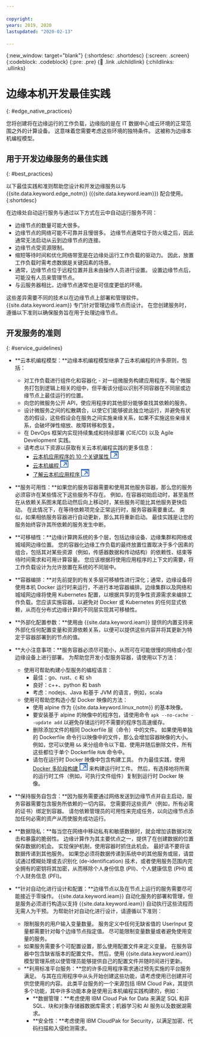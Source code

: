 ```yaml
---

copyright:
years: 2019, 2020
lastupdated: "2020-02-13"

---
```


{:new_window: target="blank"}
{:shortdesc: .shortdesc}
{:screen: .screen}
{:codeblock: .codeblock}
{:pre: .pre}
{:child: .link .ulchildlink}
{:childlinks: .ullinks}

# 边缘本机开发最佳实践
{: #edge_native_practices}

您将创建将在边缘运行的工作负载，边缘指的是在 IT 数据中心或云环境的正常范围之外的计算设备。 这意味着您需要考虑这些环境的独特条件。 这被称为边缘本机编程模型。

## 用于开发边缘服务的最佳实践
{: #best_practices}

以下最佳实践和准则帮助您设计和开发边缘服务以与 {{site.data.keyword.edge_notm}} ({{site.data.keyword.ieam}}) 配合使用。
{:shortdesc}

在边缘处自动运行服务与通过以下方式在云中自动运行服务不同：

* 边缘节点的数量可能大很多。
* 边缘节点的网络可能不可靠并且慢很多。 边缘节点通常位于防火墙之后，因此通常无法启动从云到边缘节点的连接。
* 边缘节点受资源限制。
* 缩短等待时间和优化网络带宽是在边缘处运行工作负载的驱动力。 因此，放置工作负载时需考虑数据是关键因素的场景。 
* 通常，边缘节点位于远程位置并且未由操作人员进行设置。 设置边缘节点后，可能没有人员来管理节点。
* 与云服务器相比，边缘节点通常也是可信度更低的环境。

这些差异需要不同的技术以在边缘节点上部署和管理软件。 {{site.data.keyword.ieam}} 专门针对管理边缘节点而设计。 在您创建服务时，遵循以下准则以确保服务旨在用于处理边缘节点。

## 开发服务的准则
{: #service_guidelines}


* **云本机编程模型：**边缘本机编程模型继承了云本机编程的许多原则，包括：

  * 对工作负载进行组件化和容器化 - 对一组微服务构建应用程序，每个微服务打包到逻辑上相关的组中，但平衡该分组以识别不同容器在不同层或边缘节点上最佳运行的位置。
  * 向您的微服务公开 API，使应用程序的其他部分能够查找其依赖的服务。
  * 设计微服务之间的松散耦合，以使它们能够彼此独立地运行，并避免有状态的假设，这些假设会在服务之间实施亲缘关系，如果不实施这些亲缘关系，会破坏弹性缩放、故障转移和恢复。
  * 在 DevOps 框架内实现持续集成和持续部署 (CIE/CD) 以及 Agile Development 实践。
  * 请考虑以下资源以获取有关云本机编程实践的更多信息：
    * [云本机应用程序的 10 个关键属性 ![在新选项卡中打开](../images/icons/launch-glyph.svg "在新选项卡中打开")](https://thenewstack.io/10-key-attributes-of-cloud-native-applications/)
    * [云本机编程 ![在新选项卡中打开](../images/icons/launch-glyph.svg "在新选项卡中打开")](https://researcher.watson.ibm.com/researcher/view_group.php?id=9957)
    *	[了解云本机应用程序 ![在新选项卡中打开](../images/icons/launch-glyph.svg "在新选项卡中打开")](https://www.redhat.com/en/topics/cloud-native-apps)

* **服务可用性：**如果您的服务容器需要和使用其他服务容器，那么您的服务必须容许在某些情况下这些服务不存在。 例如，在容器初始启动时，甚至虽然在从依赖关系图末尾启动然后向上移动时，某些服务可能比其他服务更快启动。 在此情况下，在等待依赖项完全正常运行时，服务容器需要重试。 类似，如果相依服务容器进行自动更新，那么其将重新启动。 最佳实践是让您的服务始终容许其所依赖的服务发生中断。
* **可移植性：**边缘计算跨系统的多个层，包括边缘设备、边缘集群和网络或城域网边缘位置。 您的容器化边缘工作负载的最终放置位置取决于多个因素的组合，包括其对某些资源（例如，传感器数据和传动结构）的依赖性、结束等待时间需求和可用计算容量。 您应该根据将使用应用程序的上下文的需要，将工作负载设计为允许放置在系统的不同层中。
* **容器编排：**对先前提到的有关多层可移植性进行深化；通常，边缘设备将使用本机 Docker 运行时来运行，不进行本地容器编排。边缘集群以及网络和城域网边缘将使用 Kubernetes 配置，以根据共享的竞争性资源需求来编排工作负载。您应该实施容器，以避免对 Docker 或 Kubernetes 的任何显式依赖，从而在分布式边缘计算的不同层实现其可移植性。 
* **外部化配置参数：**使用由 {{site.data.keyword.ieam}} 提供的内置支持来外部化任何配置变量和资源依赖关系，以便可以提供这些内容并将其更新为特定于容器部署到的节点的值。
* **大小注意事项：**服务容器必须尽可能小，从而可在可能很慢的网络或小型边缘设备上进行部署。 为帮助您开发小型服务容器，请使用以下方法：

  * 使用可帮助构建小型服务的编程语言：
    * 最佳：go、rust、c 和 sh
    * 良好：c++、python 和 bash
    * 考虑：nodejs、Java 和基于 JVM 的语言，例如，scala
  * 使用可帮助您构造小型 Docker 映像的方法：
    * 使用 alpine 作为 {{site.data.keyword.linux_notm}} 的基本映像。
    * 要安装基于 alpine 的映像中的程序包，请使用命令 `apk --no-cache --update add` 以避免存储运行时不需要的程序包高速缓存。
    * 删除添加文件的相同 Dockerfile 层（命令）中的文件。 如果使用单独的 Dockerfile 命令行以映像中的文件，那么会增加容器映像的大小。 例如，您可以使用 `&&` 来分组命令以下载、使用并随后删除文件，所有这些都位于单个 Dockerfile `RUN` 命令中。
    * 请勿在运行时 Docker 映像中包含构建工具。 作为最佳实践，使用 [Docker 多阶段构建 ![在新选项卡中打开](../images/icons/launch-glyph.svg "在新选项卡中打开")](https://docs.docker.com/develop/develop-images/multistage-build/) 来构建运行时工件。 然后，有选择地将所需的运行时工件（例如，可执行文件组件）复制到运行时 Docker 映像。
* **保持服务自包含：**因为服务需要通过网络发送到边缘节点并自主启动，服务容器需要包含服务所依赖的一切内容。 您需要将这些资产（例如，所有必需的证书）绑定到容器。 请勿依赖管理员的可用性来完成任务，以向边缘节点添加任何必需的资产从而使服务成功运行。
* **数据隐私：**每当您在网络中移动私有和敏感数据时，就会增加该数据对攻击和暴露的脆弱性。 边缘计算作为其主要优点之一，提供了在创建数据的位置保存数据的机会。 实现保护机制，使用容器时抓住此机会。 最好请不要将该数据传递到其他服务。 如果您必须将数据传递到系统中的其他服务或层，请尝试通过模糊处理或去识别化 (de-identification) 技术，或者使用服务范围内完全拥有的密钥将其加密，从而移除个人身份信息 (PII)、个人健康信息 (PHI) 或个人财务信息 (PFI)。 
* **针对自动化进行设计和配置：**边缘节点以及在节点上运行的服务需要尽可能接近于零操作。 {{site.data.keyword.ieam}} 自动化服务的部署和管理，但是服务必须进行构造以支持 {{site.data.keyword.ieam}} 自动执行这些流程而无需人为干预。 为帮助针对自动化进行设计，请遵循以下准则：
  * 限制服务的用户输入变量数量。 服务定义中任何无缺省值的 UserInput 变量都需要针对每个边缘节点指定值。 尽可能限制变量数量或者避免使用变量的服务。  
  * 如果服务需要多个可配置设置，那么使用配置文件来定义变量。 在服务容器中包含缺省版本的配置文件。 然后，使用 {{site.data.keyword.ieam}} 模型管理系统以使管理员能够提供自己的配置文件并随时间进行更新。
  * **利用标准平台服务：**您的许多应用程序需求通过预先实施的平台服务满足。 与其在应用程序中从头开始创建这些功能，请考虑使用已创建并可供您使用的内容。 此类平台服务的一个来源包括 IBM Cloud Pak，其提供多个功能，其中许多功能本身是使用云本机编程实践构建的，例如：
    * **数据管理：**考虑使用 IBM Cloud Pak for Data 来满足 SQL 和非 SQL、块和对象存储器数据库需求；机器学习和 AI 服务以及数据湖需求。 
    * **安全性：**考虑使用 IBM CloudPak for Security，以满足加密、代码扫描和入侵检测需求。
